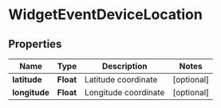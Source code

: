 
# WidgetEventDeviceLocation

## Properties
Name | Type | Description | Notes
------------ | ------------- | ------------- | -------------
**latitude** | **Float** | Latitude coordinate |  [optional]
**longitude** | **Float** | Longitude coordinate |  [optional]




